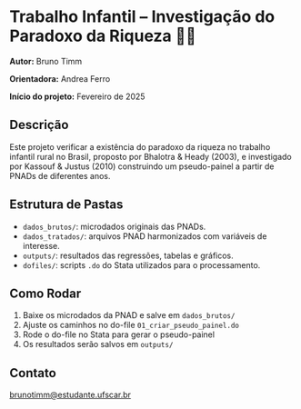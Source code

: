 
# Trabalho Infantil – Investigação do Paradoxo da Riqueza :man_farmer:

**Autor:** Bruno Timm 

**Orientadora:** Andrea Ferro

**Início do projeto:** Fevereiro de 2025

## Descrição
Este projeto verificar a existência do paradoxo da riqueza no trabalho infantil rural no Brasil, proposto por Bhalotra & Heady (2003), e investigado por Kassouf & Justus (2010) construindo um pseudo-painel a partir de PNADs de diferentes anos.

## Estrutura de Pastas
- `dados_brutos/`: microdados originais das PNADs.
- `dados_tratados/`: arquivos PNAD harmonizados com variáveis de interesse.
- `outputs/`: resultados das regressões, tabelas e gráficos.
- `dofiles/`: scripts `.do` do Stata utilizados para o processamento.

## Como Rodar
1. Baixe os microdados da PNAD e salve em `dados_brutos/`
2. Ajuste os caminhos no do-file `01_criar_pseudo_painel.do`
3. Rode o do-file no Stata para gerar o pseudo-painel
4. Os resultados serão salvos em `outputs/`

## Contato
brunotimm@estudante.ufscar.br
